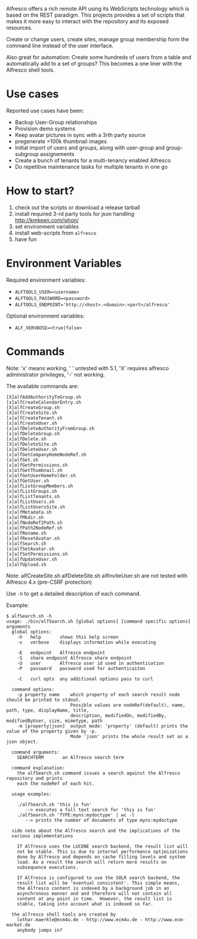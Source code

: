 Alfresco offers a rich remote API using its WebScripts technology which is
based on the REST paradigm. This projects provides a set of scripts that makes
it more easy to interact with the repository and its exposed resources.

Create or change users, create sites, manage group membership form the command
line instead of the user interface.

Also great for automation: Create some hundreds of users from a table and
automatically add to a set of groups? This becomes a one liner with the
Alfresco shell tools.

# Use cases

Reported use cases have been:

* Backup User-Group relationships
* Provision demo systems
* Keep avatar pictures in sync with a 3rth party source
* pregenerate >100k thumbnail images
* Initial import of users and groups, along with user-group and group-subgroup assignements
* Create a bunch of tenants for a multi-tenancy enabled Alfresco
* Do repetitive maintenance tasks for multiple tenants in one go 

# How to start?

1. check out the scripts or download a release tarball
2. install required 3-rd party tools for json handling
   http://kmkeen.com/jshon/
3. set environment variables
4. install web-scripts from `alfresco`
5. have fun

# Environment Variables

Required environment variables:

* `ALFTOOLS_USER=<username>`
* `ALFTOOLS_PASSWORD=<password>`
* `ALFTOOLS_ENDPOINT='http://<host>.<domain>:<port>/alfresco'`

Optional environment variables:

* `ALF_VERVBOSE=<true|false>`

# Commands

Note: 'x' means working, ' ' untested with 5.1, 'X' requires
alfresco administrator privileges, '-' not working.


The available commands are:

```
[X]alfAddAuthorityToGroup.sh
[x]alfCreateCalendarEntry.sh
[X]alfCreateGroup.sh
[X]alfCreateSite.sh
[x]alfCreateTenant.sh
[x]alfCreateUser.sh
[x]alfDeleteAuthorityFromGroup.sh
[x]alfDeleteGroup.sh
[x]alfDelete.sh
[X]alfDeleteSite.sh
[x]alfDeleteUser.sh
[x]alfGetCompanyHomeNodeRef.sh
[x]alfGet.sh
[x]alfGetPermissions.sh
[x]alfGetThumbnail.sh
[x]alfGetUserHomeFolder.sh
[x]alfGetUser.sh
[x]alfListGroupMembers.sh
[x]alfListGroups.sh
[x]alfListTenants.sh
[x]alfListUsers.sh
[x]alfListUsersSite.sh
[x]alfMetadata.sh
[x]alfMkdir.sh
[x]alfNodeRef2Path.sh
[x]alfPath2NodeRef.sh
[x]alfRename.sh
[x]alfResetAvatar.sh
[x]alfSearch.sh
[x]alfSetAvatar.sh
[x]alfSetPermissions.sh
[x]alfUpdateUser.sh
[x]alfUpload.sh
```

Note: alfCreateSite.sh alfDeleteSite.sh alfInviteUser.sh are not
tested with Alfresco 4.x (pre-CSRF protection)

Use `-h` to get a detailed description of each command.

Example:

```shell
$ alfSearch.sh -h
usage: ./bin/alfSearch.sh [global options] [command specific options] arguments
  global options:
    -h   help       shows this help screen
    -v   verbose    displays information while executing

    -E   endpoint   Alfresco endpoint
    -S   share endpoint Alfresco share endpoint
    -U   user       Alfresco user id used in authentication
    -P   password   password used for authenticaiton

    -C   curl opts  any additional options pass to curl

  command options:
    -p property name    which property of each search result node should be printed to stdout.
                        Possible values are nodeRef(default), name, path, type, displayName, title,
                        description, modifiedOn, modifiedBy, modifiedByUser, size, mimetype, path
    -m [property|json]  output mode: 'property' (default) prints the value of the property given by -p.
                        Mode 'json' prints the whole result set as a json object.

  command arguments:
    SEARCHTERM       an Alfresco search term

  command explanation:
    the alfSearch.sh command issues a search against the Alfresco repository and prints
    each the nodeRef of each hit.

  usage examples:

    ./alfSearch.sh 'this is fun'
       --> executes a full text search for 'this is fun'
    ./alfSearch.sh 'TYPE:myns:mydoctype' | wc -l
       --> prints the number of documents of type myns:mydoctype

  side note about the Alfresco search and the implications of the
  various implementations

    If Alfresco uses the LUCENE search backend, the result list will
	not be stable. This is due to internal performance optimizations
	done by Alfresco and depends on cache filling levels and system
	load. As a result the search will return more results on
	subsequence executions.

    If Alfresco is configured to use the SOLR search backend, the
	result list will be 'eventual consistent'. This simple means,
	the Alfresco content is indexed by a background job in an
	asynchronous manner and and therefore will not contain all
	content at any point in time.  However, the result list is
	stable, taking into account what is indexed so far.

  the alfresco shell tools are created by
    lothar.maerkle@ecm4u.de - http://www.ecm4u.de - http://www.ecm-market.de
    anybody jumps in?
```
